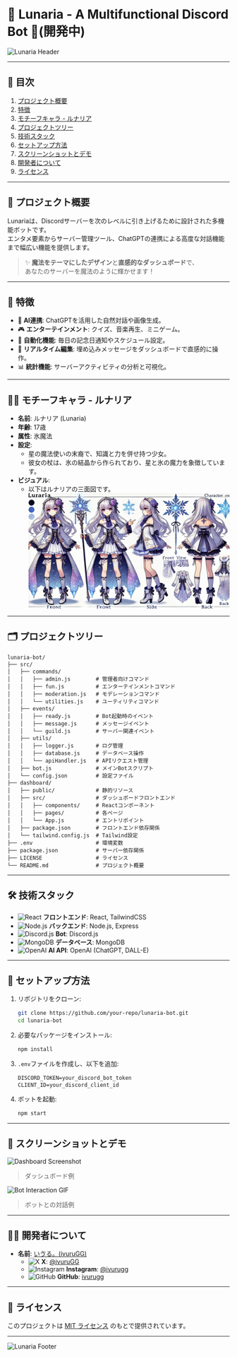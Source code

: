 
# 🌟 Lunaria - A Multifunctional Discord Bot 🌟(開発中)

![Lunaria Header](https://capsule-render.vercel.app/api?type=waving&color=gradient&text=Lunaria&fontSize=40&fontAlign=50&fontAlignY=50&desc=Your%20Magical%20Discord%20Bot&descAlign=70&descAlignY=60&height=200)

---

## 📖 **目次**
1. [プロジェクト概要](#プロジェクト概要)
2. [特徴](#特徴)
3. [モチーフキャラ - ルナリア](#モチーフキャラ---ルナリア)
4. [プロジェクトツリー](#プロジェクトツリー)
5. [技術スタック](#技術スタック)
6. [セットアップ方法](#セットアップ方法)
7. [スクリーンショットとデモ](#スクリーンショットとデモ)
8. [開発者について](#開発者について)
9. [ライセンス](#ライセンス)

---

## 📝 **プロジェクト概要**
Lunariaは、Discordサーバーを次のレベルに引き上げるために設計された多機能ボットです。  
エンタメ要素からサーバー管理ツール、ChatGPTの連携による高度な対話機能まで幅広い機能を提供します。

> ✨ **魔法をテーマにしたデザイン**と**直感的なダッシュボード**で、  
> あなたのサーバーを魔法のように輝かせます！

---

## 🌟 **特徴**
- 🎨 **AI連携**: ChatGPTを活用した自然対話や画像生成。
- 🎮 **エンターテインメント**: クイズ、音楽再生、ミニゲーム。
- 📅 **自動化機能**: 毎日の記念日通知やスケジュール設定。
- 🔧 **リアルタイム編集**: 埋め込みメッセージをダッシュボードで直感的に操作。
- 📊 **統計機能**: サーバーアクティビティの分析と可視化。

---

## 🧙‍♀️ **モチーフキャラ - ルナリア**

- **名前**: ルナリア (Lunaria)
- **年齢**: 17歳
- **属性**: 氷魔法
- **設定**:
  - 星の魔法使いの末裔で、知識と力を併せ持つ少女。
  - 彼女の杖は、氷の結晶から作られており、星と氷の魔力を象徴しています。
- **ビジュアル**:
  - 以下はルナリアの三面図です。
![Lunaria Three-View](./images/lunaria_threeview.png)

---

## 🗂️ **プロジェクトツリー**
```plaintext
lunaria-bot/
├── src/
│   ├── commands/
│   │   ├── admin.js        # 管理者向けコマンド
│   │   ├── fun.js          # エンターテインメントコマンド
│   │   ├── moderation.js   # モデレーションコマンド
│   │   └── utilities.js    # ユーティリティコマンド
│   ├── events/
│   │   ├── ready.js        # Bot起動時のイベント
│   │   ├── message.js      # メッセージイベント
│   │   └── guild.js        # サーバー関連イベント
│   ├── utils/
│   │   ├── logger.js       # ログ管理
│   │   ├── database.js     # データベース操作
│   │   └── apiHandler.js   # APIリクエスト管理
│   ├── bot.js              # メインBotスクリプト
│   └── config.json         # 設定ファイル
├── dashboard/
│   ├── public/             # 静的リソース
│   ├── src/                # ダッシュボードフロントエンド
│   │   ├── components/     # Reactコンポーネント
│   │   ├── pages/          # 各ページ
│   │   └── App.js          # エントリポイント
│   ├── package.json        # フロントエンド依存関係
│   └── tailwind.config.js  # Tailwind設定
├── .env                    # 環境変数
├── package.json            # サーバー依存関係
├── LICENSE                 # ライセンス
└── README.md               # プロジェクト概要
```

---

## 🛠️ **技術スタック**
- <img src="https://cdn.worldvectorlogo.com/logos/react-2.svg" alt="React" width="25"/> **フロントエンド**: React, TailwindCSS
- <img src="https://cdn.worldvectorlogo.com/logos/nodejs-icon.svg" alt="Node.js" width="25"/> **バックエンド**: Node.js, Express
- <img src="https://cdn.worldvectorlogo.com/logos/discord.svg" alt="Discord.js" width="25"/> **Bot**: Discord.js
- <img src="https://cdn.worldvectorlogo.com/logos/mongodb-icon-1.svg" alt="MongoDB" width="25"/> **データベース**: MongoDB
- <img src="https://upload.wikimedia.org/wikipedia/commons/thumb/4/4f/OpenAI_Logo.svg/768px-OpenAI_Logo.svg.png" alt="OpenAI" width="25"/> **AI API**: OpenAI (ChatGPT, DALL-E)

---

## 🚀 **セットアップ方法**
1. リポジトリをクローン:
   ```bash
   git clone https://github.com/your-repo/lunaria-bot.git
   cd lunaria-bot
   ```

2. 必要なパッケージをインストール:
   ```bash
   npm install
   ```

3. `.env`ファイルを作成し、以下を追加:
   ```env
   DISCORD_TOKEN=your_discord_bot_token
   CLIENT_ID=your_discord_client_id
   ```

4. ボットを起動:
   ```bash
   npm start
   ```

---

## 🎥 **スクリーンショットとデモ**
![Dashboard Screenshot](./images/dashboard.png)
> ダッシュボード例

![Bot Interaction GIF](./images/bot_interaction.gif)
> ボットとの対話例

---

## 👩‍💻 **開発者について**
- **名前**: [いゔる。(ivuruGG)](https://ivurugg.jp)
  - <img src="https://cdn.worldvectorlogo.com/logos/x.svg" alt="X" width="20"/> **X**: [@ivuruGG](https://x.com/ivurugg)
  - <img src="https://cdn.worldvectorlogo.com/logos/instagram-glyph-1.svg" alt="Instagram" width="20"/> **Instagram**: [@ivurugg](https://www.instagram.com/ivurugg/)
  - <img src="https://cdn.worldvectorlogo.com/logos/github-icon.svg" alt="GitHub" width="20"/> **GitHub**: [ivurugg](https://github.com/ivurugg)

---

## 📜 **ライセンス**
このプロジェクトは [MIT ライセンス](./LICENSE) のもとで提供されています。

---

![Lunaria Footer](https://capsule-render.vercel.app/api?type=waving&color=gradient&height=100&section=footer)
